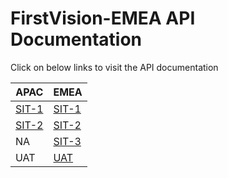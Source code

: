 # FirstVision-EMEA API Documentation

Click on below links to visit the API documentation

 | APAC                                                                                        | EMEA                                                                                    |
 |---------------------------------------------------------------------------------------------|-----------------------------------------------------------------------------------------|
 | [SIT-1](https://fiserv.github.io/firstvision-emea/assets/swagger/api.html?file=qa-in.yaml)  | [SIT-1](https://fiserv.github.io/firstvision-emea/assets/swagger/api.html?file=qa.yaml) |
 | [SIT-2](https://fiserv.github.io/firstvision-emea/assets/swagger/api.html?file=qa2-in.yaml) | [SIT-2](https://fiserv.github.io/firstvision-emea/assets/swagger/api.html?file=qa2.yaml) |
 | NA                                                                                          | [SIT-3](https://fiserv.github.io/firstvision-emea/assets/swagger/api.html?file=qa3.yaml) |
 | UAT                                                                                         | [UAT](https://fiserv.github.io/firstvision-emea/assets/swagger/api.html?file=uat.yaml)  |
